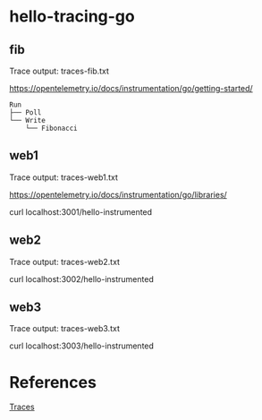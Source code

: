 # hello-tracing-go

## fib

Trace output: traces-fib.txt

https://opentelemetry.io/docs/instrumentation/go/getting-started/

```
Run
├── Poll
└── Write
    └── Fibonacci
```

## web1

Trace output: traces-web1.txt

https://opentelemetry.io/docs/instrumentation/go/libraries/

curl localhost:3001/hello-instrumented

## web2

Trace output: traces-web2.txt

curl localhost:3002/hello-instrumented

## web3

Trace output: traces-web3.txt

curl localhost:3003/hello-instrumented

# References

[Traces](https://opentelemetry.io/docs/concepts/signals/traces/)
